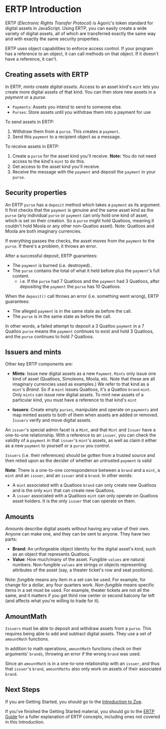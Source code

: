 # ERTP Introduction

ERTP (*Electronic Rights Transfer Protocol*) is Agoric's token
standard for digital assets in
JavaScript. Using ERTP, you can easily create a wide variety of digital assets,
all of which are transferred exactly the same way and with exactly the
same security properties. 

ERTP uses object capabilities to enforce access control. If your
program has a reference to an object, it can call methods on that
object. If it doesn't have a reference, it can't. 

## Creating assets with ERTP

In ERTP, *mints* create *digital assets*. Access to an asset kind's
`mint` lets you create more digital assets of that kind. You can then
store new assets in a *payment* or a *purse*. 
- `Payments`: Assets you intend to send to someone else.
- `Purses`: Store assets until you withdraw them into a payment for use

To send assets in ERTP:
1. Withdraw them from a `purse`. This creates a `payment`.
2. Send this `payment` to a recipient object as a message.

To receive assets in ERTP:
1. Create a `purse` for the asset kind you'll receive. **Note:** You
do not need access to the kind's `mint` to do this. 
2. Get access to the asset kind you'll receive.
3. Receive the message with the `payment` and deposit the `payment` in
your `purse`.

## Security properties

An ERTP `purse` has a `deposit` method which takes a `payment`
as its argument. It first checks that the `payment` is 
genuine and the same asset kind as the `purse` (any individual
`purse` or `payment` can only hold one kind of asset, which is set on
their creation. So a `purse` might hold Quatloos, meaning it couldn't
hold Moola or any other non-Quatloo asset). Note: Quatloos and Moola are both
imaginary currencies.

If everything passes the checks, the asset moves from the `payment` to
the `purse`. If there's a problem, it throws an error.

After a successful deposit, ERTP guarantees:
- The `payment` is burned (i.e. destroyed)..
- The `purse` contains the total of what it held before plus the `payment`'s full content.
  - i.e. If the `purse` had 7 Quatloos and the `payment` had 3 Quatloos, after depositing the `payment`
    the `purse` has 10 Quatloos.

When the `deposit()` call throws an error (i.e. something went wrong),
ERTP guarantees: 
- The alleged `payment` is in the same state as before the call.
- The `purse` is in the same state as before the call.

In other words, a failed attempt to deposit a 3 Quatloo `payment`
in a 7 Quatloo `purse` means the `payment` continues to exist and hold
3 Quatloos, and the `purse` continues to hold 7 Quatloos.

## Issuers and mints

Other key ERTP components are:

- **Mints**: Issue new digital assets as a new `Payment`. `Mints` only
issue one kind of asset (Quatloos, Simoleons, Moola, etc. Note that these
are all imaginary currencies used as examples.) We refer to
that kind as a `mint`'s *Brand*. So if a `mint` issues Quatloos, it's a
Quatloo `brand` `mint`.  Only `mints` can issue new digital assets. To mint
new assets of a particular kind, you must have a reference to that
kind's `mint` 

- **Issuers**: Create empty `purses`, manipulate and operate on
 `payments` and map minted assets to both of them when assets are 
 added or removed. `Issuers` verify and move digital assets.

An `issuer`'s special admin facet is a `Mint`, and that `Mint` and `Issuer`
have a one-to-one relationship. With a reference to an `issuer`, you can
check the validity of a `payment` in that `issuer`'s `mint`'s assets, as
well as claim it either as a new `payment` to yourself or a `purse` you
control. 

`Issuers` (i.e. their references) should be gotten from a trusted source
and then relied upon as the decider of whether an untrusted `payment` is
valid  

**Note**: There is a one-to-one correspondence between a `brand` and a
  `mint`, a `mint` and an `issuer`, and an `issuer` and a `brand`. In other
  words:
  - A `mint` associated with a Quatloos `brand` can only create new Quatloos
  and is the only `mint` that can create new Quatloos. 
  - A `issuer` associated with a Quatloos `mint` can only operate on Quatloos
  asset holders. It is the only `issuer` that can operate on them. 

## Amounts

*Amounts* describe digital assets without having any value of their own.
Anyone can make one, and they can be sent to anyone. They have two parts:
- **Brand**: An unforgeable object identity for the digital asset's kind,
  such as an object that represents Quatloos.
- **Value**: How much/many of the asset. Fungible `values` are natural
  numbers. Non-fungible `values` are strings or objects representing
  attributes of the asset (say, a theater ticket's row and seat positions).

Note: *fungible* means any item in a set can be used. For example, for 
change for a dollar, any four quarters work. *Non-fungible* means
specific items in a set must be used. For  example, theater tickets
are not all the same, and it matters if you get third row center or
second balcony far left  (and affects what you're willing to trade for
it). 

## AmountMath

`Issuers` must be able to deposit and withdraw assets from a `purse`. This
requires being able to add and subtract digital assets. They use a set
of `amountMath` functions.

In addition to math operations, `amountMath` functions check on their
arguments' `brands`, throwing an error if the wrong `brand` was used.

Since an `amountMath` is in a one-to-one relationship with an `issuer`,
and thus that `issuer`'s `brand`, `amountMaths` also only work on assets 
of their associated `brand`.

## Next Steps

If you are Getting Started, you should go to the [Introduction to Zoe](https://agoric.com/documentation/getting-started/intro-zoe.html).

If you've finished the Getting Started material, you should go to the
[ERTP Guide](https://agoric.com/documentation/ertp/guide/) for a fuller explanation of ERTP
concepts, including ones not covered in this Introduction. 
